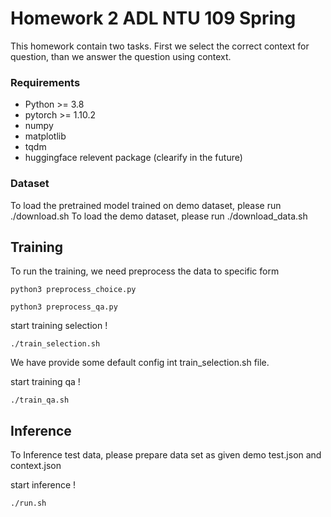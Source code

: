 # Homework 2 ADL NTU 109 Spring

This homework contain two tasks. First we select the correct context for question, than we answer the question using context.

### Requirements

* Python >= 3.8
* pytorch >= 1.10.2
* numpy
* matplotlib
* tqdm
* huggingface relevent package (clearify in the future)

### Dataset
To load the pretrained model trained on demo dataset, please run ./download.sh
To load the demo dataset, please run ./download_data.sh

## Training

To run the training, we need preprocess the data to specific form

```
python3 preprocess_choice.py
```

```
python3 preprocess_qa.py
```

start training selection !

```
./train_selection.sh
```

We have provide some default config int train_selection.sh file.


start training qa !

```
./train_qa.sh
```


## Inference 

To Inference test data, please prepare data set as given demo test.json and context.json

start inference !

```
./run.sh
```
